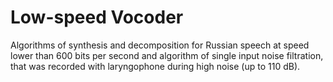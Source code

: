 # Low-speed Vocoder
 Algorithms of synthesis and decomposition for Russian speech at speed lower than 600 bits per second and algorithm of single input noise filtration, that was recorded with laryngophone during high noise (up to 110 dB).
